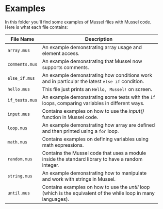 # Examples

In this folder you'll find some examples of Mussel files with Mussel code. Here is what each file contains:

| File Name       | Description                                                                 |
|------------------|-----------------------------------------------------------------------------|
| `array.mus`     | An example demonstrating array usage and element access.                   |
| `comments.mus`  | An example demonstrating that Mussel now supports comments.                |
| `else_if.mus`   | An example demonstrating how conditions work and in particular the latest `else if` condition. |
| `hello.mus`     | This file just prints an `Hello, Mussel!` on screen.                       |
| `if_tests.mus`  | An example demonstrating some tests with the `if` loops, comparing variables in different ways. |
| `input.mus`     | Contains examples on how to use the *input()* function in Mussel code.     |
| `loop.mus`      | An example demonstrating how array are defined and then printed using a `for` loop. |
| `math.mus`      | Contains examples on defining variables using math expressions.            |
| `random.mus`    | Contains the Mussel code that uses a module inside the standard library to have a random integer. |
| `string.mus`    | An example demonstrating how to manipulate and work with strings in Mussel. |
| `until.mus`     | Contains examples on how to use the *until* loop (which is the equivalent of the while loop in many languages). |

